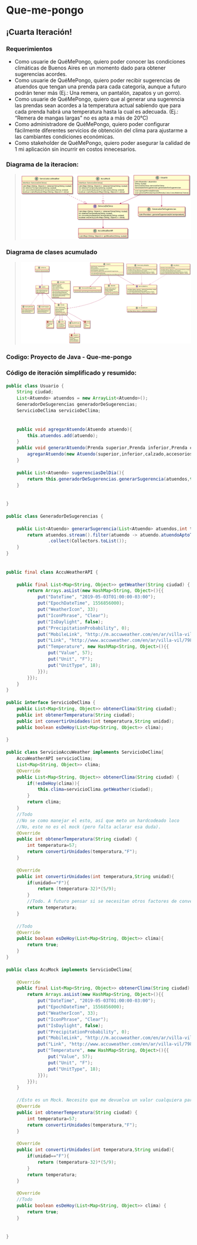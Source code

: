 # Que-me-pongo

## ¡Cuarta Iteración!

### Requerimientos
* Como usuarie de QuéMePongo, quiero poder conocer las condiciones climáticas de Buenos
Aires en un momento dado para obtener sugerencias acordes.
* Como usuarie de QuéMePongo, quiero poder recibir sugerencias de atuendos que tengan una
prenda para cada categoría, aunque a futuro podrán tener más (Ej.: Una remera, un pantalón,
zapatos y un gorro).
* Como usuarie de QuéMePongo, quiero que al generar una sugerencia las prendas sean
acordes a la temperatura actual sabiendo que para cada prenda habrá una temperatura hasta
la cual es adecuada. (Ej.: “Remera de mangas largas” no es apta a más de 20°C)
* Como administradore de QuéMePongo, quiero poder configurar fácilmente diferentes servicios
de obtención del clima para ajustarme a las cambiantes condiciones económicas.
* Como stakeholder de QuéMePongo, quiero poder asegurar la calidad de 1 mi aplicación sin
incurrir en costos innecesarios.

### Diagrama de la iteracion:
>  <IMG src="diagDeClasesIt4.jpeg">

### Diagrama de clases acumulado

>  <IMG src="diagDeClases.jpeg">
  
### Codigo: Proyecto de Java - Que-me-pongo
### Código de iteración simplificado y resumido:

```java
public class Usuario {
    String ciudad;
    List<Atuendo> atuendos = new ArrayList<Atuendo>();
    GeneradorDeSugerencias generadorDeSugerencias;
    ServicioDeClima servicioDeClima;


    public void agregarAtuendo(Atuendo atuendo){
        this.atuendos.add(atuendo);
    }
    public void generarAtuendo(Prenda superior,Prenda inferior,Prenda calzado, List<Prenda> accesorios){
        agregarAtuendo(new Atuendo(superior,inferior,calzado,accesorios));
    }

    public List<Atuendo> sugerenciasDelDia(){
        return this.generadorDeSugerencias.generarSugerencia(atuendos,this.servicioDeClima.obtenerTemperatura(ciudad));
    }


}

public class GeneradorDeSugerencias {

    public List<Atuendo> generarSugerencia(List<Atuendo> atuendos,int temperatura){
        return atuendos.stream().filter(atuendo -> atuendo.atuendoAptoTemperatura(temperatura))
                .collect(Collectors.toList());
    }
}


public final class AccuWeatherAPI {

    public final List<Map<String, Object>> getWeather(String ciudad) {
        return Arrays.asList(new HashMap<String, Object>(){{
            put("DateTime", "2019-05-03T01:00:00-03:00");
            put("EpochDateTime", 1556856000);
            put("WeatherIcon", 33);
            put("IconPhrase", "Clear");
            put("IsDaylight", false);
            put("PrecipitationProbability", 0);
            put("MobileLink", "http://m.accuweather.com/en/ar/villa-vil/7984/");
            put("Link", "http://www.accuweather.com/en/ar/villa-vil/7984");
            put("Temperature", new HashMap<String, Object>(){{
                put("Value", 57);
                put("Unit", "F");
                put("UnitType", 18);
            }});
        }});
    }
}

public interface ServicioDeClima {
    public List<Map<String, Object>> obtenerClima(String ciudad);
    public int obtenerTemperatura(String ciudad);
    public int convertirUnidades(int temperatura,String unidad);
    public boolean esDeHoy(List<Map<String, Object>> clima);

}

public class ServicioAccuWeather implements ServicioDeClima{
    AccuWeatherAPI servicioClima;
    List<Map<String, Object>> clima;
    @Override
    public List<Map<String, Object>> obtenerClima(String ciudad) {
        if(!esDeHoy(clima)){
            this.clima=servicioClima.getWeather(ciudad);
        }
        return clima;
    }
    //Todo
    //No se como manejar el esto, así que meto un hardcodeado loco
    //No, este no es el mock (pero falta aclarar esa duda).
    @Override
    public int obtenerTemperatura(String ciudad) {
        int temperatura=57;
        return convertirUnidades(temperatura,"F");
    }

    @Override
    public int convertirUnidades(int temperatura,String unidad){
        if(unidad=="F"){
            return (temperatura-32)*(5/9);
        }
        //Todo. A futuro pensar si se necesitan otros factores de converción.
        return temperatura;
    }

    //Todo
    @Override
    public boolean esDeHoy(List<Map<String, Object>> clima){
        return true;
    }
}

public class AcuMock implements ServicioDeClima{

    @Override
    public final List<Map<String, Object>> obtenerClima(String ciudad) {
        return Arrays.asList(new HashMap<String, Object>(){{
            put("DateTime", "2019-05-03T01:00:00-03:00");
            put("EpochDateTime", 1556856000);
            put("WeatherIcon", 33);
            put("IconPhrase", "Clear");
            put("IsDaylight", false);
            put("PrecipitationProbability", 0);
            put("MobileLink", "http://m.accuweather.com/en/ar/villa-vil/7984/");
            put("Link", "http://www.accuweather.com/en/ar/villa-vil/7984");
            put("Temperature", new HashMap<String, Object>(){{
                put("Value", 57);
                put("Unit", "F");
                put("UnitType", 18);
            }});
        }});
    }

    //Esto es un Mock. Necesito que me devuelva un valor cualquiera para testear (Y para evitar esos 0.5USD)
    @Override
    public int obtenerTemperatura(String ciudad) {
        int temperatura=57;
        return convertirUnidades(temperatura,"F");
    }

    @Override
    public int convertirUnidades(int temperatura,String unidad){
        if(unidad=="F"){
            return (temperatura-32)*(5/9);
        }
        return temperatura;
    }

    @Override
    //Todo
    public boolean esDeHoy(List<Map<String, Object>> clima) {
        return true;
    }


}
```
